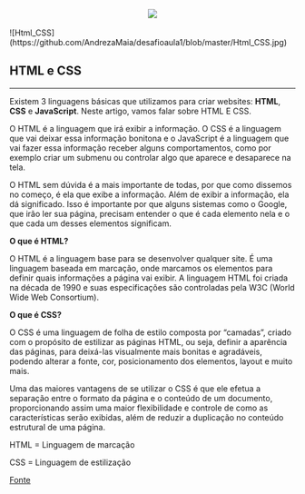 
<p align="center"><img src="img/Html_CSS.jpg"/></p>
![Html_CSS](https://github.com/AndrezaMaia/desafioaula1/blob/master/Html_CSS.jpg)


## HTML e CSS 
---


Existem 3 linguagens básicas que utilizamos para criar websites: **HTML**, **CSS** e **JavaScript**. 
Neste artigo, vamos falar sobre HTML E CSS.

O HTML é a linguagem que irá exibir a informação. O CSS é a linguagem que vai deixar essa informação bonitona e o JavaScript é a linguagem que vai fazer essa informação receber alguns comportamentos, como por exemplo criar um submenu ou controlar algo que aparece e desaparece na tela.

 O HTML sem dúvida é a mais importante de todas, por que como dissemos no começo, é ela que exibe a informação. Além de exibir a informação, ela dá significado. Isso é importante por que alguns sistemas como o Google, que irão ler sua página, precisam entender o que é cada elemento nela e o que cada um desses elementos significam.

**O que é HTML?**


 O HTML é a linguagem base para se desenvolver qualquer site. É uma linguagem baseada em marcação, onde marcamos os elementos para definir quais informações a página vai exibir. A linguagem HTML foi criada na década de 1990 e suas especificações são controladas pela W3C (World Wide Web Consortium).



**O que é CSS?**


O CSS é uma linguagem de folha de estilo composta por “camadas”, criado com o propósito de estilizar as páginas HTML, ou seja, definir a aparência das páginas, para deixá-las visualmente mais bonitas e agradáveis, podendo alterar a fonte, cor, posicionamento dos elementos, layout e muito mais.

Uma das maiores vantagens de se utilizar o CSS é que ele efetua a separação entre o formato da página e o conteúdo de um documento, proporcionando assim uma maior flexibilidade e controle de como as características serão exibidas, além de reduzir a duplicação no conteúdo estrutural de uma página.


HTML = Linguagem de marcação


CSS = Linguagem de estilização


[Fonte](https://www.hostinger.com.br/tutoriais/o-que-e-html-conceitos-basicos/)